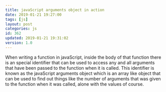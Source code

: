 ```yaml
---
title: javaScript arguments object in action
date: 2019-01-21 19:27:00
tags: [js]
layout: post
categories: js
id: 362
updated: 2019-01-21 19:31:02
version: 1.0
---
```


When writing a function in javaScript, inside the body of that function there is an special identifier that can be used to access any and all arguments that have been passed to the function when it is called. This identifier is known as the javaScript arguments object which is an array like object that can be used to find out things like the number of arguments that was given to the function when it was called, alone with the values of course.


<!-- more -->
